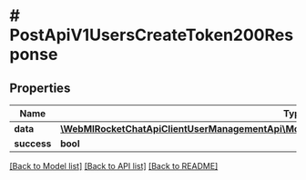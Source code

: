 # # PostApiV1UsersCreateToken200Response

## Properties

Name | Type | Description | Notes
------------ | ------------- | ------------- | -------------
**data** | [**\WebMIRocketChatApiClientUserManagementApi\Model\PostApiV1UsersCreateToken200ResponseData**](PostApiV1UsersCreateToken200ResponseData.md) |  | [optional]
**success** | **bool** |  | [optional]

[[Back to Model list]](../../README.md#models) [[Back to API list]](../../README.md#endpoints) [[Back to README]](../../README.md)
